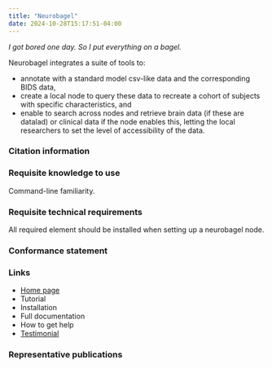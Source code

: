 ```yaml
---
title: "Neurobagel"
date: 2024-10-28T15:17:51-04:00
---
```


*I got bored one day.  So I put everything on a bagel.*

Neurobagel integrates a suite of tools to:
- annotate with a standard model csv-like data and the corresponding BIDS data,
- create a local node to query these data to recreate a cohort of subjects with specific characteristics, and 
- enable to search across nodes and retrieve brain data (if these are datalad) or clinical data if the node enables this, letting the local researchers to set the level of accessibility of the data.

### Citation information

### Requisite knowledge to use

Command-line familiarity.

### Requisite technical requirements

All required element should be installed when setting up a neurobagel node.

### Conformance statement

### Links

- [Home page](https://neurobagel.org/)
- Tutorial
- Installation
- Full documentation
- How to get help
- [Testimonial](https://www.linkedin.com/posts/evavanheese789_you-only-realise-how-important-infrastructure-activity-7220000830463053828-QdDy)

### Representative publications
